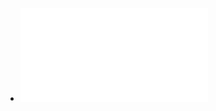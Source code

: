 - ![@Marcinkowski | Pelvic inflammatory disease in pregnancy- a systematic review focusing on perinatal outcomes ~Am J Obstet Gynecol Junly 2022.pdf](../assets/@Marcinkowski_|_Pelvic_inflammatory_disease_in_pregnancy-_a_systematic_review_focusing_on_perinatal_outcomes_~Am_J_Obstet_Gynecol_Junly_2022_1715416893295_0.pdf)